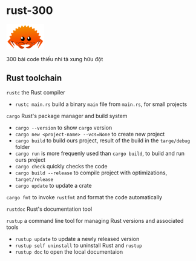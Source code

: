 # rust-300

<img src="/images/rustacean-orig-noshadow.png" width="100"/>

300 bài code thiếu nhi tả xung hữu đột

## Rust toolchain

`rustc` the Rust compiler

- `rustc main.rs` build a binary `main` file from `main.rs`, for small projects

`cargo` Rust's package manager and build system

- `cargo --version` to show `cargo` version
- `cargo new <project-name> --vcs=None` to create new project
- `cargo build` to build ours project, result of the build in the `targe/debug` folder
- `cargo run` is more frequenly used than `cargo build`, to build and run ours project
- `cargo check` quickly checks the code
- `cargo build --release` to compile project with optimizations, `target/release`
- `cargo update` to update a crate

`cargo fmt` to invoke `rustfmt` and format the code automatically

`rustdoc` Rust's documentation tool

`rustup` a command line tool for managing Rust versions and associated tools

- `rustup update` to update a newly released version
- `rustup self uninstall` to uninstall Rust and `rustup`
- `rustup doc` to open the local documentaion
